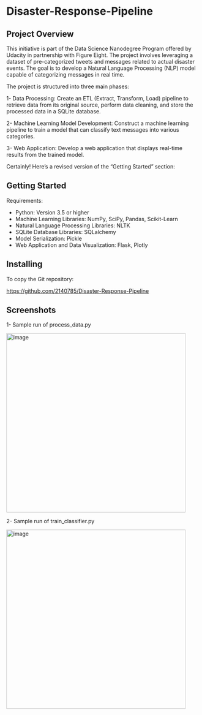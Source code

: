 # Disaster-Response-Pipeline

## Project Overview

This initiative is part of the Data Science Nanodegree Program offered by Udacity in partnership with Figure Eight. The project involves leveraging a dataset of pre-categorized tweets and messages related to actual disaster events. The goal is to develop a Natural Language Processing (NLP) model capable of categorizing messages in real time.

The project is structured into three main phases:

1- Data Processing: Create an ETL (Extract, Transform, Load) pipeline to retrieve data from its original source, perform data cleaning, and store the processed data in a SQLite database.

2- Machine Learning Model Development: Construct a machine learning pipeline to train a model that can classify text messages into various categories.

3- Web Application: Develop a web application that displays real-time results from the trained model.

Certainly! Here’s a revised version of the “Getting Started” section:


## Getting Started

Requirements:

- Python: Version 3.5 or higher
- Machine Learning Libraries: NumPy, SciPy, Pandas, Scikit-Learn
- Natural Language Processing Libraries: NLTK
- SQLite Database Libraries: SQLalchemy
- Model Serialization: Pickle
- Web Application and Data Visualization: Flask, Plotly


## Installing 

To copy the Git repository:

https://github.com/2140785/Disaster-Response-Pipeline

## Screenshots

1- Sample run of process_data.py

<img width="468" alt="image" src="https://github.com/user-attachments/assets/fdc54d48-ecb9-473e-bcb0-c0f38d504b23">

2- Sample run of train_classifier.py

<img width="468" alt="image" src="https://github.com/user-attachments/assets/0521f4e4-c21e-4af4-8c4e-e521b0e134da">

